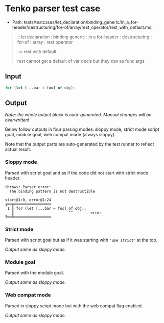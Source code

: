 # Tenko parser test case

- Path: tests/testcases/let_declaration/binding_generic/in_a_for-header/destructuring/for-of/array/rest_operator/rest_with_default.md

> :: let declaration : binding generic : in a for-header : destructuring : for-of : array : rest operator
>
> ::> rest with default
>
> rest cannot get a default of var decls but they can as func args

## Input

`````js
for (let [...bar = foo] of obj);
`````

## Output

_Note: the whole output block is auto-generated. Manual changes will be overwritten!_

Below follow outputs in four parsing modes: sloppy mode, strict mode script goal, module goal, web compat mode (always sloppy).

Note that the output parts are auto-generated by the test runner to reflect actual result.

### Sloppy mode

Parsed with script goal and as if the code did not start with strict mode header.

`````
throws: Parser error!
  The binding pattern is not destructible

start@1:0, error@1:24
╔══╦═════════════════
 1 ║ for (let [...bar = foo] of obj);
   ║                         ^^------- error
╚══╩═════════════════

`````

### Strict mode

Parsed with script goal but as if it was starting with `"use strict"` at the top.

_Output same as sloppy mode._

### Module goal

Parsed with the module goal.

_Output same as sloppy mode._

### Web compat mode

Parsed in sloppy script mode but with the web compat flag enabled.

_Output same as sloppy mode._
